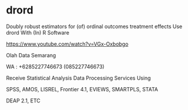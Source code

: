 # drord
Doubly robust estimators for (of) ordinal outcomes treatment effects Use drord With (In) R Software

https://www.youtube.com/watch?v=VGx-Oxbobgo

Olah Data Semarang

WA : +6285227746673 (085227746673)

Receive Statistical Analysis Data Processing Services Using

SPSS, AMOS, LISREL, Frontier 4.1, EVIEWS, SMARTPLS, STATA

DEAP 2.1, ETC
